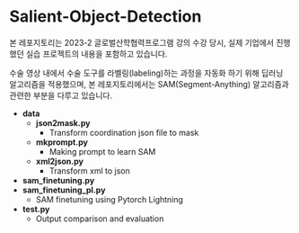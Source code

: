 # Salient-Object-Detection

본 레포지토리는 2023-2 글로벌산학협력프로그램 강의 수강 당시, 실제 기업에서 진행했던 실습 프로젝트의 내용을 포함하고 있습니다.

수술 영상 내에서 수술 도구를 라벨링(labeling)하는 과정을 자동화 하기 위해 딥러닝 알고리즘을 적용했으며,
본 레포지토리에서는 SAM(Segment-Anything) 알고리즘과 관련한 부분을 다루고 있습니다.

- **data**
  - **json2mask.py**
    - Transform coordination json file to mask
  - **mkprompt.py**
    - Making prompt to learn SAM
  - **xml2json.py**
    - Transform xml to json
- **sam_finetuning.py**
- **sam_finetuning_pl.py**
  - SAM finetuning using Pytorch Lightning
- **test.py**
  - Output comparison and evaluation
